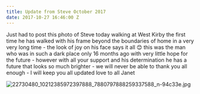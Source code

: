 ```yaml
---
title: Update from Steve October 2017
date: 2017-10-27 16:46:00 Z
---
```


Just had to post this photo of Steve today walking at West Kirby the first time he has walked with his frame beyond the boundaries of home in a very very long time - the look of joy on his face says it all 😊 this was the man who was in such a dark place only 16 months ago with very little hope for the future - however with all your support and his determination he has a future that looks so much brighter - we will never be able to thank you all enough - I will keep you all updated love to all Janet 

![22730480_10212385972397888_7880797888259337588_n-94c33e.jpg](/uploads/22730480_10212385972397888_7880797888259337588_n-94c33e.jpg)